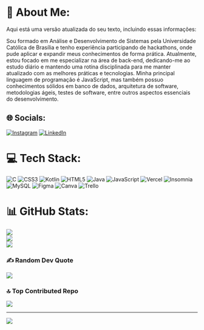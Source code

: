# 💫 About Me:

Aqui está uma versão atualizada do seu texto, incluindo essas informações:

Sou formado em Análise e Desenvolvimento de Sistemas pela Universidade Católica de Brasília e tenho experiência participando de hackathons, onde pude aplicar e expandir meus conhecimentos de forma prática. Atualmente, estou focado em me especializar na área de back-end, dedicando-me ao estudo diário e mantendo uma rotina disciplinada para me manter atualizado com as melhores práticas e tecnologias. Minha principal linguagem de programação é JavaScript, mas também possuo conhecimentos sólidos em banco de dados, arquitetura de software, metodologias ágeis, testes de software, entre outros aspectos essenciais do desenvolvimento.


## 🌐 Socials:
[![Instagram](https://img.shields.io/badge/Instagram-%23E4405F.svg?logo=Instagram&logoColor=white)](https://instagram.com/pc.cesarr) [![LinkedIn](https://img.shields.io/badge/LinkedIn-%230077B5.svg?logo=linkedin&logoColor=white)](https://linkedin.com/in/pedro-césarr-2oo2) 

# 💻 Tech Stack:
![C](https://img.shields.io/badge/c-%2300599C.svg?style=for-the-badge&logo=c&logoColor=white) ![CSS3](https://img.shields.io/badge/css3-%231572B6.svg?style=for-the-badge&logo=css3&logoColor=white) ![Kotlin](https://img.shields.io/badge/kotlin-%237F52FF.svg?style=for-the-badge&logo=kotlin&logoColor=white) ![HTML5](https://img.shields.io/badge/html5-%23E34F26.svg?style=for-the-badge&logo=html5&logoColor=white) ![Java](https://img.shields.io/badge/java-%23ED8B00.svg?style=for-the-badge&logo=openjdk&logoColor=white) ![JavaScript](https://img.shields.io/badge/javascript-%23323330.svg?style=for-the-badge&logo=javascript&logoColor=%23F7DF1E) ![Vercel](https://img.shields.io/badge/vercel-%23000000.svg?style=for-the-badge&logo=vercel&logoColor=white) ![Insomnia](https://img.shields.io/badge/Insomnia-black?style=for-the-badge&logo=insomnia&logoColor=5849BE) ![MySQL](https://img.shields.io/badge/mysql-4479A1.svg?style=for-the-badge&logo=mysql&logoColor=white) ![Figma](https://img.shields.io/badge/figma-%23F24E1E.svg?style=for-the-badge&logo=figma&logoColor=white) ![Canva](https://img.shields.io/badge/Canva-%2300C4CC.svg?style=for-the-badge&logo=Canva&logoColor=white) ![Trello](https://img.shields.io/badge/Trello-%23026AA7.svg?style=for-the-badge&logo=Trello&logoColor=white)
# 📊 GitHub Stats:
![](https://github-readme-stats.vercel.app/api?username=Pedro-cmf&theme=dark&hide_border=false&include_all_commits=false&count_private=false)<br/>
![](https://github-readme-streak-stats.herokuapp.com/?user=Pedro-cmf&theme=dark&hide_border=false)<br/>
![](https://github-readme-stats.vercel.app/api/top-langs/?username=Pedro-cmf&theme=dark&hide_border=false&include_all_commits=false&count_private=false&layout=compact)

### ✍️ Random Dev Quote
![](https://quotes-github-readme.vercel.app/api?type=horizontal&theme=radical)

### 🔝 Top Contributed Repo
![](https://github-contributor-stats.vercel.app/api?username=Pedro-cmf&limit=5&theme=dark&combine_all_yearly_contributions=true)

---
[![](https://visitcount.itsvg.in/api?id=Pedro-cmf&icon=0&color=0)](https://visitcount.itsvg.in)

<!-- Proudly created with GPRM ( https://gprm.itsvg.in ) -->
